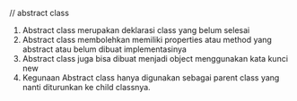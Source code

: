 // abstract class
1. Abstract class merupakan deklarasi class yang belum selesai
2. Abstract class membolehkan memiliki properties atau method yang abstract atau belum dibuat implementasinya
3. Abstract class juga bisa dibuat menjadi object menggunakan kata kunci new
4. Kegunaan Abstract class hanya digunakan sebagai parent class yang nanti diturunkan ke child classnya.